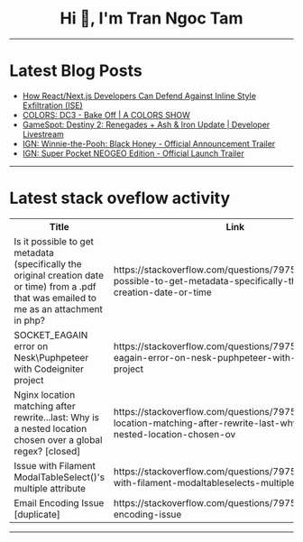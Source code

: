 <h1 align="center">Hi 👋, I'm Tran Ngoc Tam</h1>

---

# Latest Blog Posts 
<!-- BLOG-POST-LIST:START -->
- [How React/Next.js Developers Can Defend Against Inline Style Exfiltration &lpar;ISE&rpar;](https://dev.to/kreshby/how-reactnextjs-developers-can-defend-against-inline-style-exfiltration-ise-1hlo)
- [COLORS: DC3 - Bake Off | A COLORS SHOW](https://dev.to/music_youtube/colors-dc3-bake-off-a-colors-show-3j1)
- [GameSpot: Destiny 2: Renegades + Ash &amp; Iron Update | Developer Livestream](https://dev.to/gg_news/gamespot-destiny-2-renegades-ash-iron-update-developer-livestream-3dnk)
- [IGN: Winnie-the-Pooh: Black Honey - Official Announcement Trailer](https://dev.to/gg_news/ign-winnie-the-pooh-black-honey-official-announcement-trailer-12ea)
- [IGN: Super Pocket NEOGEO Edition - Official Launch Trailer](https://dev.to/gg_news/ign-super-pocket-neogeo-edition-official-launch-trailer-ccg)
<!-- BLOG-POST-LIST:END -->

---

# Latest stack oveflow activity
<table>
  <tr><th>Title</th><th>Link</th></tr>
  <!-- STACKOVERFLOW:START --><tr><td>Is it possible to get metadata &lpar;specifically the original creation date or time&rpar; from a .pdf that was emailed to me as an attachment in php?</td><td>https://stackoverflow.com/questions/79759173/is-it-possible-to-get-metadata-specifically-the-original-creation-date-or-time</td></tr><tr><td>SOCKET_EAGAIN error on Nesk\Puphpeteer with Codeigniter project</td><td>https://stackoverflow.com/questions/79758987/socket-eagain-error-on-nesk-puphpeteer-with-codeigniter-project</td></tr><tr><td>Nginx location matching after rewrite...last: Why is a nested location chosen over a global regex? [closed]</td><td>https://stackoverflow.com/questions/79758804/nginx-location-matching-after-rewrite-last-why-is-a-nested-location-chosen-ov</td></tr><tr><td>Issue with Filament ModalTableSelect&lpar;&rpar;&#39;s multiple attribute</td><td>https://stackoverflow.com/questions/79758751/issue-with-filament-modaltableselects-multiple-attribute</td></tr><tr><td>Email Encoding Issue [duplicate]</td><td>https://stackoverflow.com/questions/79758743/email-encoding-issue</td></tr><!-- STACKOVERFLOW:END -->
</table>

---


